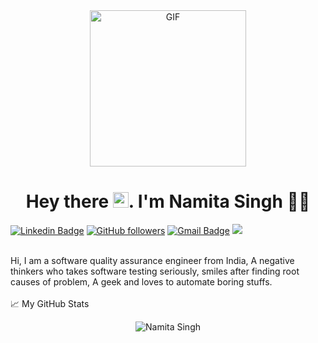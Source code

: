 <div align="center">
<img align="center" alt="GIF" height="250px" src="https://media.giphy.com/media/du3J3cXyzhj75IOgvA/giphy.gif" />

# Hey there <img src="https://media.giphy.com/media/hvRJCLFzcasrR4ia7z/giphy.gif" width="25px">. I'm Namita Singh 👨‍🎓
</div>

 [![Linkedin Badge](https://img.shields.io/badge/-Namita%20Singh-blue?style=social&logo=Linkedin&logoColor=blue&link=https://www.linkedin.com/in/ashikruet133068/)](https://www.linkedin.com/in/ashikruet133068/)
 [![GitHub followers](https://img.shields.io/github/followers/3024k?label=Follow&style=social)](https://github.com/3024k/?tab=follow) 
  [![Gmail Badge](https://img.shields.io/badge/-namitak28@gmail.com-c14438?style=social&logo=Gmail&logoColor=red&link=mailto:namitak28@gmail.com)](mailto:namitak28@gmail.com) 
 ![](https://visitor-badge.glitch.me/badge?page_id=3024k.3024k) 

<br />
Hi, I am a software quality assurance engineer from India,  A negative thinkers who takes software testing seriously, smiles after finding root causes of problem,
A geek and loves to automate boring stuffs.  

<br />
<br />
  
<summary>📈 My GitHub Stats</summary>

<p align="center"> <img src="https://github-readme-stats.vercel.app/api?username=3024k&show_icons=true&theme=gotham" alt="Namita Singh" />

</details>
